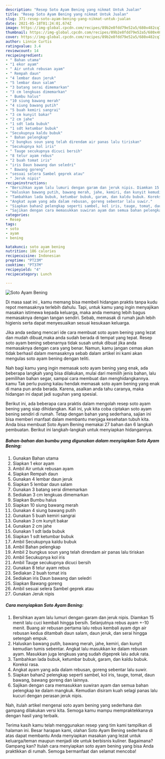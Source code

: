```yaml
---
description: "Resep Soto Ayam Bening yang nikmat Untuk Jualan"
title: "Resep Soto Ayam Bening yang nikmat Untuk Jualan"
slug: 371-resep-soto-ayam-bening-yang-nikmat-untuk-jualan
date: 2021-05-18T01:24:01.674Z
image: https://img-global.cpcdn.com/recipes/89b2e8fdd79e52a5/680x482cq70/soto-ayam-bening-foto-resep-utama.jpg
thumbnail: https://img-global.cpcdn.com/recipes/89b2e8fdd79e52a5/680x482cq70/soto-ayam-bening-foto-resep-utama.jpg
cover: https://img-global.cpcdn.com/recipes/89b2e8fdd79e52a5/680x482cq70/soto-ayam-bening-foto-resep-utama.jpg
author: Linnie Curtis
ratingvalue: 3.4
reviewcount: 14
recipeingredient:
- " Bahan utama"
- "1 ekor ayam"
- " Air untuk rebusan ayam"
- " Rempah daun"
- "4 lembar daun jeruk"
- "5 lembar daun salam"
- "3 batang serai dimemarkan"
- "3 cm lengkuas dimemarkan"
- " Bumbu halus"
- "10 siung bawang merah"
- "4 siung bawang putih"
- "5 buah kemiri sangrai"
- "3 cm kunyit bakar"
- "2 cm jahe"
- "1 sdt lada bubuk"
- "1 sdt ketumbar bubuk"
- "Secukupnya kaldu bubuk"
- " Bahan pelengkap"
- "2 bungkus soun yang telah direndam air panas lalu tiriskan"
- "Secukupnya kol iris"
- " Tauge secukupnya dicuci bersih"
- "8 telur ayam rebus"
- "2 buah tomat iris"
- "iris Daun bawang dan seledri"
- " Bawang goreng"
- "sesuai selera Sambel geprek atau"
- " Jeruk nipis"
recipeinstructions:
- "Bersihkan ayam lalu lumuri dengan garam dan jeruk nipis. Diamkan 15 menit lalu cuci kembali hingga bersih. Selanjutnya rebus ayam +-10 menit. Buang air rebusan pertama lalu rebus kembali ayam dgn air rebusan kedua ditambah daun salam, daun jeruk, dan serai hingga setengah empuk."
- "Haluskan bawang putih, bawang merah, jahe, kemiri, dan kunyit kemudian tumis sebentar. Angkat lalu masukkan ke dalam rebusan ayam. Masukkan juga lengkuas yang sudah digeprek lalu aduk rata."
- "Tambahkan lada bubuk, ketumbar bubuk, garam, dan kaldu bubuk. Koreksi rasa."
- "Angkat ayam yang ada dalam rebusan, goreng sebentar lalu suwir."
- "Siapkan bahan2 pelengkap seperti sambel, kol iris, tauge, tomat, daun bawang, bawang goreng dan lainnya."
- "Sajikan dengan cara memasukkan suwiran ayam dan semua bahan pelengkap ke dalam mangkuk. Kemudian disiram kuah selagi panas lalu kucuri dengan perasan jeruk nipis."
categories:
- Resep
tags:
- soto
- ayam
- bening

katakunci: soto ayam bening 
nutrition: 186 calories
recipecuisine: Indonesian
preptime: "PT23M"
cooktime: "PT37M"
recipeyield: "4"
recipecategory: Lunch

---
```



![Soto Ayam Bening](https://img-global.cpcdn.com/recipes/89b2e8fdd79e52a5/680x482cq70/soto-ayam-bening-foto-resep-utama.jpg)

Di masa  saat ini , kamu memang bisa membeli hidangan praktis tanpa kudu repot memasaknya terlebih dahulu. Tapi, untuk kamu yang ingin menyajikan masakan istimewa kepada keluarga, maka anda memang lebih bagus memasaknya dengan tangan sendiri. Sebab, memasak di rumah jauh lebih higienis serta dapat menyesuaikan sesuai kesukaan keluarga.

Jika anda sedang mencari ide cara membuat soto ayam bening yang lezat dan mudah dibuat,maka anda sudah berada di tempat yang tepat. Resep soto ayam bening  sebenarnya tidak susah untuk dibuat jika anda memasaknya dengan cara yang benar. Namun, kamu jangan cemas akan tidak berhasil dalam memasaknya 
sebab dalam artikel ini kami akan mengulas soto ayam bening dengan teliti.  



Nah bagi kamu yang ingin memasak soto ayam bening yang enak, ada beberapa langkah yang bisa dilakukan, mulai dari memilih jenis bahan, lalu pemilihan bahan segar, sampai cara membuat dan menghidangkannya. kamu Tak perlu pusing kalau hendak memasak soto ayam bening yang enak di mana pun anda berada. Karena, asalkan anda  tahu caranya, maka hidangan ini dapat jadi suguhan yang spesial.

Berikut ini, ada beberapa cara praktis  dalam mengolah resep soto ayam bening yang siap dihidangkan. Kali ini, yuk kita coba ciptakan soto ayam bening sendiri di rumah. Tetap dengan bahan yang sederhana, sajian ini bisa memberi manfaat dalam membantu menjaga kesehatan tubuh kita. Anda bisa membuat Soto Ayam Bening memakai 27 bahan dan 6 langkah pembuatan. Berikut ini langkah-langkah untuk menyiapkan hidangannya.

<!--inarticleads1-->

##### Bahan-bahan dan bumbu yang digunakan dalam menyiapkan Soto Ayam Bening:

1. Gunakan  Bahan utama
1. Siapkan 1 ekor ayam
1. Ambil  Air untuk rebusan ayam
1. Siapkan  Rempah daun
1. Gunakan 4 lembar daun jeruk
1. Siapkan 5 lembar daun salam
1. Gunakan 3 batang serai dimemarkan
1. Sediakan 3 cm lengkuas dimemarkan
1. Siapkan  Bumbu halus
1. Siapkan 10 siung bawang merah
1. Gunakan 4 siung bawang putih
1. Gunakan 5 buah kemiri sangrai
1. Gunakan 3 cm kunyit bakar
1. Gunakan 2 cm jahe
1. Gunakan 1 sdt lada bubuk
1. Siapkan 1 sdt ketumbar bubuk
1. Ambil Secukupnya kaldu bubuk
1. Ambil  Bahan pelengkap
1. Ambil 2 bungkus soun yang telah direndam air panas lalu tiriskan
1. Ambil Secukupnya kol iris
1. Ambil  Tauge secukupnya dicuci bersih
1. Gunakan 8 telur ayam rebus
1. Sediakan 2 buah tomat iris
1. Sediakan iris Daun bawang dan seledri
1. Siapkan  Bawang goreng
1. Ambil sesuai selera Sambel geprek atau
1. Gunakan  Jeruk nipis




<!--inarticleads2-->

##### Cara menyiapkan Soto Ayam Bening:

1. Bersihkan ayam lalu lumuri dengan garam dan jeruk nipis. Diamkan 15 menit lalu cuci kembali hingga bersih. Selanjutnya rebus ayam +-10 menit. Buang air rebusan pertama lalu rebus kembali ayam dgn air rebusan kedua ditambah daun salam, daun jeruk, dan serai hingga setengah empuk.
1. Haluskan bawang putih, bawang merah, jahe, kemiri, dan kunyit kemudian tumis sebentar. Angkat lalu masukkan ke dalam rebusan ayam. Masukkan juga lengkuas yang sudah digeprek lalu aduk rata.
1. Tambahkan lada bubuk, ketumbar bubuk, garam, dan kaldu bubuk. Koreksi rasa.
1. Angkat ayam yang ada dalam rebusan, goreng sebentar lalu suwir.
1. Siapkan bahan2 pelengkap seperti sambel, kol iris, tauge, tomat, daun bawang, bawang goreng dan lainnya.
1. Sajikan dengan cara memasukkan suwiran ayam dan semua bahan pelengkap ke dalam mangkuk. Kemudian disiram kuah selagi panas lalu kucuri dengan perasan jeruk nipis.




Nah, itulah artikel mengenai  soto ayam bening  yang sederhana dan gampang dilakukan versi kita. Semoga kamu mampu mempraktekkannya dengan hasil yang terbaik. 

Terima kasih kamu telah menggunakan resep yang tim kami tampilkan di halaman ini. Besar harapan kami, olahan  Soto Ayam Bening sederhana di atas dapat membantu Anda menyiapkan masakan yang lezat untuk keluarga/teman maupun menjadi ide untuk berbisnis kuliner. Bagaimana? Gampang kan? Itulah cara menyiapkan soto ayam bening yang bisa Anda praktikkan di rumah. Semoga bermanfaat dan selamat mencoba!

